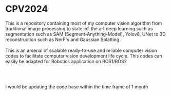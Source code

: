 # CPV2024
This is a repository containing most of my computer vision algorithm from traditional image processing to state-of-the art deep learning such as  segmentation such as SAM (Segment-Anything-Model), Yolov8, UNet to 3D reconstruction such as NerF's and Gaussian Splatting.
<br>
<br>
This is an arsenal of scalable ready-to-use and reliable computer vision codes to facilitate computer vision development life cycle. This codes can easily be adapted for Robotics application on ROS1/ROS2

<br>
<br>

I would be updating the code base within the time frame of 1 month


